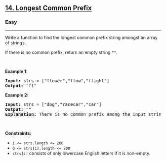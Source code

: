 <h2><a href="https://leetcode.com/problems/remove-element/">14. Longest Common Prefix</a></h2><h3>Easy</h3><hr><p>Write a function to find the longest common prefix string amongst an array of strings.</p>

<p>If there is no common prefix, return an empty string <code>&quot;&quot;</code>.</p>

<p>&nbsp;</p>
<p><strong class="example">Example 1:</strong></p>

<pre>
<strong>Input:</strong> strs = [&quot;flower&quot;,&quot;flow&quot;,&quot;flight&quot;]
<strong>Output:</strong> &quot;fl&quot;
</pre>

<p><strong class="example">Example 2:</strong></p>

<pre>
<strong>Input:</strong> strs = [&quot;dog&quot;,&quot;racecar&quot;,&quot;car&quot;]
<strong>Output:</strong> &quot;&quot;
<strong>Explanation:</strong> There is no common prefix among the input strings.
</pre>

<p>&nbsp;</p>
<p><strong>Constraints:</strong></p>

<ul>
	<li><code>1 &lt;= strs.length &lt;= 200</code></li>
	<li><code>0 &lt;= strs[i].length &lt;= 200</code></li>
	<li><code>strs[i]</code> consists of only lowercase English letters if it is non-empty.</li>
</ul>
